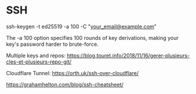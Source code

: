 # SSH

ssh-keygen -t ed25519 -a 100 -C "<your_email@example.com>"

The -a 100 option specifies 100 rounds of key derivations, making your key's password harder to brute-force.

Multiple keys and repos: <https://blog.touret.info/2018/11/16/gerer-plusieurs-cles-et-plusieurs-repo-git/>

Cloudflare Tunnel: <https://orth.uk/ssh-over-cloudflare/>

<https://grahamhelton.com/blog/ssh-cheatsheet/>
